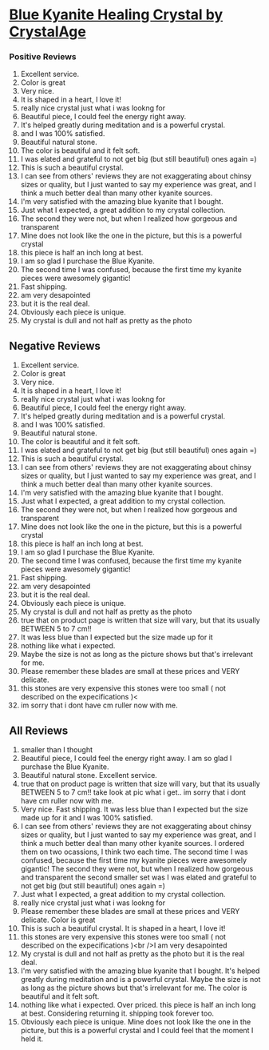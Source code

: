 # [Blue Kyanite Healing Crystal by CrystalAge](https://products.checkmycream.com/products/Blue-Kyanite-Healing-Crystal-by-CrystalAge.html)

### Positive Reviews

<ol>
      <li>Excellent service.</li>
      <li>Color is great</li>
      <li>Very nice.</li>
      <li>It is shaped in a heart, I love it!</li>
      <li>really nice crystal just what i was lookng for</li>
      <li>Beautiful piece, I could feel the energy right away.</li>
      <li>It&#x27;s helped greatly during meditation and is a powerful crystal.</li>
      <li>and I was 100% satisfied.</li>
      <li>Beautiful natural stone.  </li>
      <li>The color is beautiful and it felt soft.</li>
      <li>I was elated and grateful to not get big (but still beautiful) ones again &#x3D;)</li>
      <li>This is such a beautiful crystal.</li>
      <li>I can see from others&#x27; reviews they are not exaggerating about chinsy sizes or quality, but I just wanted to say my experience was great, and I think a much better deal than many other kyanite sources.</li>
      <li>I&#x27;m very satisfied with the amazing blue kyanite that I bought.</li>
      <li>Just what I expected, a great addition to my crystal collection.</li>
      <li>The second they were not, but when I realized how gorgeous and transparent</li>
      <li>Mine does not look like the one in the picture, but this is a powerful crystal</li>
      <li>this piece is half an inch long at best.  </li>
      <li>I am so glad I purchase the Blue Kyanite.</li>
      <li>The second time I was confused, because the first time my kyanite pieces were awesomely gigantic!</li>
      <li>Fast shipping.</li>
      <li>am very desapointed</li>
      <li>but it is the real deal.</li>
      <li>Obviously each piece is unique.</li>
      <li>My crystal is dull and not half as pretty as the photo</li>
</ol>


<h2>Negative Reviews</h2>
<ol>
<li> Excellent service.</li>
<li> Color is great</li>
<li> Very nice.</li>
<li> It is shaped in a heart, I love it!</li>
<li> really nice crystal just what i was lookng for</li>
<li> Beautiful piece, I could feel the energy right away.</li>
<li> It&#x27;s helped greatly during meditation and is a powerful crystal.</li>
<li> and I was 100% satisfied.</li>
<li> Beautiful natural stone.  </li>
<li> The color is beautiful and it felt soft.</li>
<li> I was elated and grateful to not get big (but still beautiful) ones again &#x3D;)</li>
<li> This is such a beautiful crystal.</li>
<li> I can see from others&#x27; reviews they are not exaggerating about chinsy sizes or quality, but I just wanted to say my experience was great, and I think a much better deal than many other kyanite sources.</li>
<li> I&#x27;m very satisfied with the amazing blue kyanite that I bought.</li>
<li> Just what I expected, a great addition to my crystal collection.</li>
<li> The second they were not, but when I realized how gorgeous and transparent</li>
<li> Mine does not look like the one in the picture, but this is a powerful crystal</li>
<li> this piece is half an inch long at best.  </li>
<li> I am so glad I purchase the Blue Kyanite.</li>
<li> The second time I was confused, because the first time my kyanite pieces were awesomely gigantic!</li>
<li> Fast shipping.</li>
<li> am very desapointed</li>
<li> but it is the real deal.</li>
<li> Obviously each piece is unique.</li>
<li> My crystal is dull and not half as pretty as the photo</li>
<li> true that on product page is written that size will vary, but that its usually BETWEEN 5 to 7 cm!!</li>
<li> It was less blue than I expected but the size made up for it</li>
<li> nothing like what i expected.  </li>
<li> Maybe the size is not as long as the picture shows but that&#x27;s irrelevant for me.</li>
<li> Please remember these blades are small at these prices and VERY delicate.</li>
<li> this stones are very expensive this stones were too small ( not described on the expecifications )&lt;</li>
<li> im sorry that i dont have cm ruller now with me.</li>
</ol>

<h2>All Reviews</h2>

<ol>
    <li> smaller than I thought</li>
    <li> Beautiful piece, I could feel the energy right away. I am so glad I purchase the Blue Kyanite.</li>
    <li> Beautiful natural stone.  Excellent service.</li>
    <li> true that on product page is written that size will vary, but that its usually BETWEEN 5 to 7 cm!! take look at pic what i get.. im sorry that i dont have cm ruller now with me.</li>
    <li> Very nice. Fast shipping. It was less blue than I expected but the size made up for it and I was 100% satisfied.</li>
    <li> I can see from others&#x27; reviews they are not exaggerating about chinsy sizes or quality, but I just wanted to say my experience was great, and I think a much better deal than many other kyanite sources. I ordered them on two ocassions, I think two each time. The second time I was confused, because the first time my kyanite pieces were awesomely gigantic! The second they were not, but when I realized how gorgeous and transparent the second smaller set was I was elated and grateful to not get big (but still beautiful) ones again &#x3D;)</li>
    <li> Just what I expected, a great addition to my crystal collection.</li>
    <li> really nice crystal just what i was lookng for</li>
    <li> Please remember these blades are small at these prices and VERY delicate. Color is great</li>
    <li> This is such a beautiful crystal. It is shaped in a heart, I love it!</li>
    <li> this stones are very expensive this stones were too small ( not described on the expecifications )&lt;br /&gt;I am very desapointed</li>
    <li> My crystal is dull and not half as pretty as the photo but it is the real deal.</li>
    <li> I&#x27;m very satisfied with the amazing blue kyanite that I bought. It&#x27;s helped greatly during meditation and is a powerful crystal. Maybe the size is not as long as the picture shows but that&#x27;s irrelevant for me. The color is beautiful and it felt soft.</li>
    <li> nothing like what i expected.  Over priced.  this piece is half an inch long at best.  Considering returning it. shipping took forever too.</li>
    <li> Obviously each piece is unique. Mine does not look like the one in the picture, but this is a powerful crystal and I could feel that the moment I held it.</li>
</ol>




